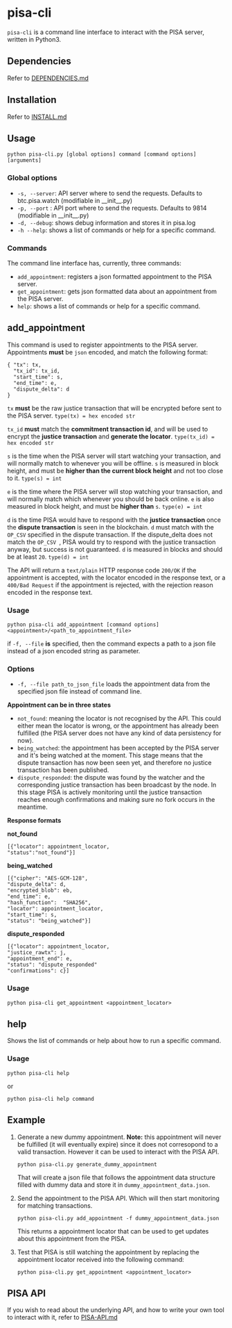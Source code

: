 # pisa-cli

`pisa-cli` is a command line interface to interact with the PISA server, written in Python3.

## Dependencies
Refer to [DEPENDENCIES.md](DEPENDENCIES.md)

## Installation

Refer to [INSTALL.md](INSTALL.md)

## Usage

	python pisa-cli.py [global options] command [command options] [arguments]
	
### Global options

- `-s, --server`:	API server where to send the requests. Defaults to btc.pisa.watch (modifiable in \_\_init\_\_.py)
- `-p, --port` :	API port where to send the requests. Defaults to 9814 (modifiable in \_\_init\_\_.py)
- `-d, --debug`: 	shows debug information and stores it in pisa.log
- `-h --help`: 	shows a list of commands or help for a specific command.

### Commands

The command line interface has, currently, three commands:

- `add_appointment`: registers a json formatted appointment to the PISA server.
- `get_appointment`: gets json formatted data about an appointment from the PISA server.
- `help`: shows a list of commands or help for a specific command.

## add_appointment

This command is used to register appointments to the PISA server. Appointments **must** be `json` encoded, and match the following format:

	{ "tx": tx,
	  "tx_id": tx_id,
	  "start_time": s,
	  "end_time": e,
	  "dispute_delta": d
	}
	
`tx` **must** be the raw justice transaction that will be encrypted before sent to the PISA server. `type(tx) = hex encoded str`

`tx_id` **must** match the **commitment transaction id**, and will be used to encrypt the **justice transaction** and **generate the locator**. `type(tx_id) = hex encoded str`

`s` is the time when the PISA server will start watching your transaction, and will normally match to whenever you will be offline. `s` is measured in block height, and must be **higher than the current block height** and not too close to it. `type(s) = int`

`e` is the time where the PISA server will stop watching your transaction, and will normally match which whenever you should be back online. `e` is also measured in block height, and must be **higher than** `s`. `type(e) = int`

`d` is the time PISA would have to respond with the **justice transaction** once the **dispute transaction** is seen in the blockchain. `d` must match with the `OP_CSV` specified in the dispute transaction. If the dispute_delta does not match the `OP_CSV `, PISA would try to respond with the justice transaction anyway, but success is not guaranteed. `d` is measured in blocks and should be at least `20`. `type(d) = int`

The API will return a `text/plain` HTTP response code `200/OK` if the appointment is accepted, with the locator encoded in the response text, or a `400/Bad Request` if the appointment is rejected, with the rejection reason encoded in the response text. 


### Usage

	python pisa-cli add_appointment [command options] <appointment>/<path_to_appointment_file>
	
if `-f, --file` **is** specified, then the command expects a path to a json file instead of a json encoded
	string as parameter.
	
### Options
- `-f, --file path_to_json_file`	 loads the appointment data from the specified json file instead of command line.

**Appointment can be in three states**

- `not_found`: meaning the locator is not recognised by the API. This could either mean the locator is wrong, or the appointment has already been fulfilled (the PISA server does not have any kind of data persistency for now).
- `being_watched`: the appointment has been accepted by the PISA server and it's being watched at the moment. This stage means that the dispute transaction has now been seen yet, and therefore no justice transaction has been published.
- `dispute_responded`: the dispute was found by the watcher and the corresponding justice transaction has been broadcast by the node. In this stage PISA is actively monitoring until the justice transaction reaches enough confirmations and making sure no fork occurs in the meantime.

**Response formats**

**not_found**

	[{"locator": appointment_locator, 
	"status":"not_found"}]
	
**being_watched**

	[{"cipher": "AES-GCM-128",
	"dispute_delta": d,
	"encrypted_blob": eb,
	"end_time": e,
	"hash_function":  "SHA256",
	"locator": appointment_locator,
	"start_time": s,
	"status": "being_watched"}]
	
**dispute_responded**

	[{"locator": appointment_locator,
	"justice_rawtx": j,
	"appointment_end": e,
	"status": "dispute_responded"
	"confirmations": c}]
	
### Usage

	python pisa-cli get_appointment <appointment_locator>
	

	
## help

Shows the list of commands or help about how to run a specific command.

### Usage
	python pisa-cli help
	
or

	python pisa-cli help command

## Example

1. Generate a new dummy appointment. **Note:** this appointment will never be fulfilled (it will eventually expire) since it does not corresopond to a valid transaction. However it can be used to interact with the PISA API.

    ```
    python pisa-cli.py generate_dummy_appointment
    ```

    That will create a json file that follows the appointment data structure filled with dummy data and store it in   `dummy_appointment_data.json`.

2. Send the appointment to the PISA API. Which will then start monitoring for matching transactions.

    ```
    python pisa-cli.py add_appointment -f dummy_appointment_data.json
    ```

    This returns a appointment locator that can be used to get updates about this appointment from the PISA.

3. Test that PISA is still watching the appointment by replacing the appointment locator received into the following command:

    ```
    python pisa-cli.py get_appointment <appointment_locator>
    ```

## PISA API	

If you wish to read about the underlying API, and how to write your own tool to interact with it, refer to [PISA-API.md](PISA-API.md)